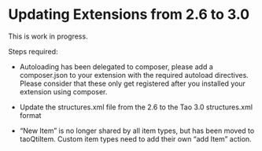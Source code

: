 <!--
parent: 'TAO 3 0'
created_at: '2014-08-19 14:29:10'
updated_at: '2015-04-13 13:32:00'
authors:
    - 'Joel Bout'
tags:
    - 'Legacy Versions:TAO 2.6'
    - 'Version Upgrades:TAO 2.6'
    - 'Legacy Versions:TAO 3.0'
    - 'Version Upgrades:TAO 3.0'
-->

Updating Extensions from 2.6 to 3.0
===================================

This is work in progress.

Steps required:

-   Autoloading has been delegated to composer, please add a composer.json to your extension with the required autoload directives. Please consider that these only get registered after you installed your extension using composer.



-   Update the structures.xml file from the 2.6 to the Tao 3.0 structures.xml format



-   “New Item” is no longer shared by all item types, but has been moved to taoQtiItem. Custom item types need to add their own “add Item” action.


